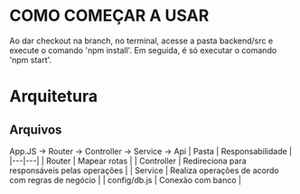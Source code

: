 # COMO COMEÇAR A USAR
Ao dar checkout na branch, no terminal, acesse a pasta backend/src e execute o comando 'npm install'.
Em seguida, é só executar o comando 'npm start'.


# Arquitetura

## Arquivos
App.JS -> Router -> Controller -> Service -> Api
| Pasta | Responsabilidade |
|---|---|
| Router | Mapear rotas | 
| Controller | Redireciona para responsáveis pelas operações |
| Service | Realiza operações de acordo com regras de negócio |
| config/db.js | Conexão com banco | 